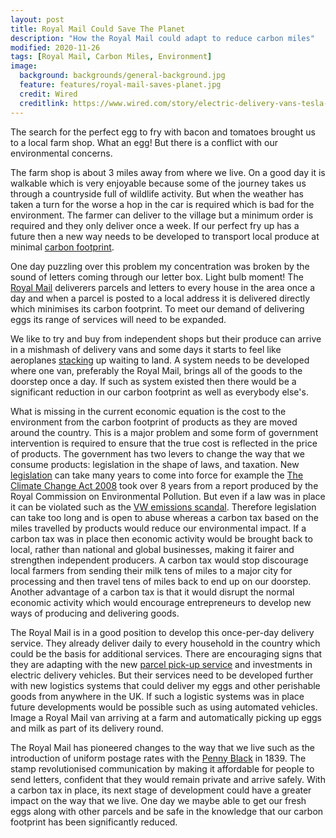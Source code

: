 ```yaml
---
layout: post
title: Royal Mail Could Save The Planet
description: "How the Royal Mail could adapt to reduce carbon miles"
modified: 2020-11-26
tags: [Royal Mail, Carbon Miles, Environment]
image:
  background: backgrounds/general-background.jpg
  feature: features/royal-mail-saves-planet.jpg
  credit: Wired
  creditlink: https://www.wired.com/story/electric-delivery-vans-tesla-stock-car-news/
---
```


The search for the perfect egg to fry with bacon and tomatoes brought us to a local farm shop. What an egg! But there is a conflict with our environmental concerns.

The farm shop is about 3 miles away from where we live. On a good day it is walkable which is very enjoyable because some of the journey takes us through a countryside full of wildlife activity. But when the weather has taken a turn for the worse a hop in the car is required which is bad for the environment. The farmer can deliver to the village but a minimum order is required and they only deliver once a week. If our perfect fry up has a future then a new way needs to be developed to transport local produce at minimal [carbon footprint](https://www.carbonfootprint.com/).

One day puzzling over this problem my concentration was broken by the sound of letters coming through our letter box. Light bulb moment! The [Royal Mail](https://en.wikipedia.org/wiki/Royal_Mail) deliverers parcels and letters to every house in the area once a day and when a parcel is posted to a local address it is delivered directly which minimises its carbon footprint. To meet our demand of delivering eggs its range of services will need to be expanded.

We like to try and buy from independent shops but their produce can arrive in a mishmash of delivery vans and some days it starts to feel like aeroplanes [stacking](https://en.wikipedia.org/wiki/Heathrow_arrival_stacks) up waiting to land.  A system needs to be developed where one van, preferably the Royal Mail, brings all of the goods to the doorstep once a day. If such as system existed then there would be a significant reduction in our carbon footprint as well as everybody else's.

What is missing in the current economic equation is the cost to the environment from the carbon footprint of products as they are moved around the country. This is a major problem and some form of government intervention is required to ensure that the true cost is reflected in the price of products. The government has two levers to change the way that we consume products: legislation in the shape of laws, and taxation. New [legislation](https://www.gov.uk/guidance/legislative-process-taking-a-bill-through-parliament) can take many years to come into force for example the [The Climate Change Act 2008](https://en.wikipedia.org/wiki/Climate_Change_Act_2008) took over 8 years from a report produced by the Royal Commission on Environmental Pollution. But even if a law was in place it can be violated such as the [VW emissions scandal](https://www.bbc.co.uk/news/business-34324772). Therefore legislation can take too long and is open to abuse whereas a carbon tax based on the miles travelled by products would reduce our environmental impact. If a carbon tax was in place then economic activity would be brought back to local, rather than national and global businesses, making it fairer and strengthen independent producers.  A carbon tax would stop discourage local farmers from sending their milk tens of miles to a major city for processing and then travel tens of miles back to end up on our doorstep.  Another advantage of a carbon tax is that it would disrupt the normal economic activity which would encourage entrepreneurs to develop new ways of producing and delivering goods.

The Royal Mail is in a good position to develop this once-per-day delivery service. They already deliver daily to every household in the country which could be the basis for additional services. There are encouraging signs that they are adapting with the new [parcel pick-up service](https://www.bbc.co.uk/news/business-54614871) and investments in electric delivery vehicles. But their services need to be developed further with new logistics systems that could deliver my eggs and other perishable goods from anywhere in the UK. If such a logistic systems was in place future developments would be possible such as using automated vehicles. Image a Royal Mail van arriving at a farm and automatically picking up eggs and milk as part of its delivery round.


The Royal Mail has pioneered changes to the way that we live such as the introduction of uniform postage rates with the [Penny Black](https://www.theweek.co.uk/royal-mail/63546/penny-black-how-the-worlds-first-stamp-changed-what-we-write) in 1839. The stamp revolutionised communication by making it affordable for people to send letters, confident that they would remain private and arrive safely. With a carbon tax in place, its next stage of development could have a greater impact on the way that we live. One day we maybe able to get our fresh eggs along with other parcels and be safe in the knowledge that our carbon footprint has been significantly reduced.

